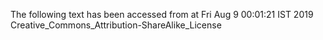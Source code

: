 The following text has been accessed from at Fri Aug 9 00:01:21 IST 2019
Creative_Commons_Attribution-ShareAlike_License
